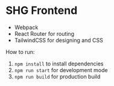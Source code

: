 # SHG Frontend

- Webpack
- React Router for routing
- TailwindCSS for designing and CSS

How to run:
1. `npm install` to install dependencies
2. `npm run start` for development mode
3. `npm run build` for production build
